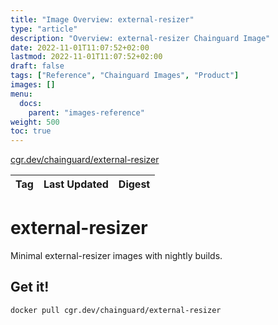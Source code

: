```yaml
---
title: "Image Overview: external-resizer"
type: "article"
description: "Overview: external-resizer Chainguard Image"
date: 2022-11-01T11:07:52+02:00
lastmod: 2022-11-01T11:07:52+02:00
draft: false
tags: ["Reference", "Chainguard Images", "Product"]
images: []
menu:
  docs:
    parent: "images-reference"
weight: 500
toc: true
---
```


[cgr.dev/chainguard/external-resizer](https://github.com/chainguard-images/images/tree/main/images/external-resizer)

| Tag | Last Updated | Digest |
|-----|--------------|--------|

# external-resizer

Minimal external-resizer images with nightly builds.

## Get it!

```shell
docker pull cgr.dev/chainguard/external-resizer
```